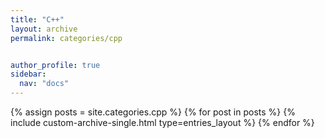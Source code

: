 ```yaml
---
title: "C++"
layout: archive
permalink: categories/cpp


author_profile: true
sidebar:
  nav: "docs"
---
```


{% assign posts = site.categories.cpp %}
{% for post in posts %}
  {% include custom-archive-single.html type=entries_layout %}
{% endfor %}
